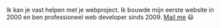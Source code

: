 Ik kan je vast helpen met je webproject. Ik bouwde mijn eerste website in 2000 en ben professioneel web developer sinds 2009. <a href="#contact">Mail me</a> 😃

